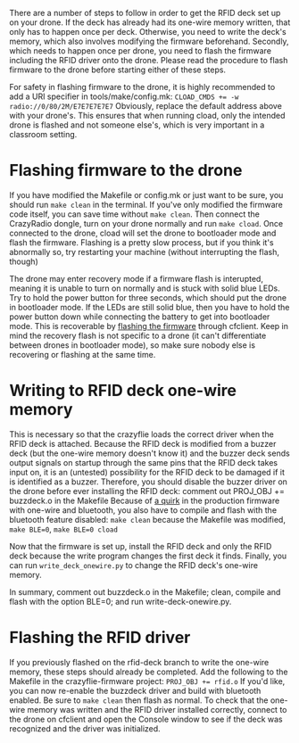 There are a number of steps to follow in order to get the RFID deck set up on your drone.
If the deck has already had its one-wire memory written, that only has to happen once per deck.
Otherwise, you need to write the deck's memory, which also involves modifying the firmware beforehand.
Secondly, which needs to happen once per drone, you need to flash the firmware including the RFID driver onto the drone.
Please read the procedure to flash firmware to the drone before starting either of these steps.

For safety in flashing firmware to the drone, it is highly recommended to add a URI specifier in tools/make/config.mk:
```CLOAD_CMDS += -w radio://0/80/2M/E7E7E7E7E7```
Obviously, replace the default address above with your drone's.
This ensures that when running cload, only the intended drone is flashed and not someone else's, which is very important in a classroom setting.

# Flashing firmware to the drone
If you have modified the Makefile or config.mk or just want to be sure, you should run `make clean` in the terminal.
If you've only modified the firmware code itself, you can save time without `make clean`.
Then connect the CrazyRadio dongle, turn on your drone normally and run `make cload`.
Once connected to the drone, cload will set the drone to bootloader mode and flash the firmware.
Flashing is a pretty slow process, but if you think it's abnormally so, try restarting your machine (without interrupting the flash, though)

The drone may enter recovery mode if a firmware flash is interupted, meaning it is unable to turn on normally and is stuck with solid blue LEDs.
Try to hold the power button for three seconds, which should put the drone in bootloader mode.
If the LEDs are still solid blue, then you have to hold the power button down while connecting the battery to get into bootloader mode. 
This is recoverable by [flashing the firmware](https://www.bitcraze.io/documentation/repository/crazyflie-clients-python/master/userguides/recovery-mode/) through cfclient.
Keep in mind the recovery flash is not specific to a drone (it can't differentiate between drones in bootloader mode),
so make sure nobody else is recovering or flashing at the same time.

# Writing to RFID deck one-wire memory
This is necessary so that the crazyflie loads the correct driver when the RFID deck is attached.
Because the RFID deck is modified from a buzzer deck (but the one-wire memory doesn't know it)
and the buzzer deck sends output signals on startup through the same pins that the RFID deck takes input on,
it is an (untested) possibility for the RFID deck to be damaged if it is identified as a buzzer.
Therefore, you should disable the buzzer driver on the drone before ever installing the RFID deck:
comment out PROJ_OBJ += buzzdeck.o in the Makefile
Because of [a quirk](https://github.com/bitcraze/crazyflie-clients-python/issues/166) in the production firmware with one-wire and bluetooth, you also have to compile and flash with the bluetooth feature disabled:
`make clean` because the Makefile was modified, `make BLE=0`, `make BLE=0 cload`

Now that the firmware is set up, install the RFID deck and only the RFID deck because the write program changes the first deck it finds.
Finally, you can run `write_deck_onewire.py` to change the RFID deck's one-wire memory.

In summary, comment out buzzdeck.o in the Makefile; clean, compile and flash with the option BLE=0; and run write-deck-onewire.py.

# Flashing the RFID driver
If you previously flashed on the rfid-deck branch to write the one-wire memory, these steps should already be completed.
Add the following to the Makefile in the crazyflie-firmware project:
`PROJ_OBJ += rfid.o`
If you'd like, you can now re-enable the buzzdeck driver and build with bluetooth enabled.
Be sure to `make clean` then flash as normal.
To check that the one-wire memory was written and the RFID driver installed correctly, connect to the drone
on cfclient and open the Console window to see if the deck was recognized and the driver was initialized.